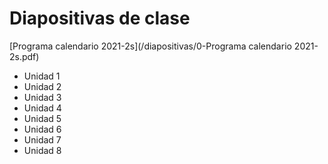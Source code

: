 # Diapositivas de clase
[Programa calendario 2021-2s](/diapositivas/0-Programa calendario 2021-2s.pdf)
- Unidad 1
- Unidad 2
- Unidad 3
- Unidad 4
- Unidad 5
- Unidad 6
- Unidad 7
- Unidad 8
